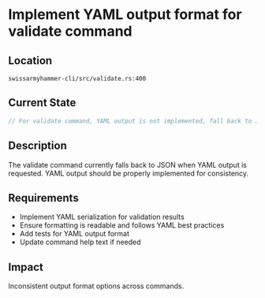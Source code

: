 # Implement YAML output format for validate command

## Location
`swissarmyhammer-cli/src/validate.rs:400`

## Current State
```rust
// For validate command, YAML output is not implemented, fall back to JSON
```

## Description
The validate command currently falls back to JSON when YAML output is requested. YAML output should be properly implemented for consistency.

## Requirements
- Implement YAML serialization for validation results
- Ensure formatting is readable and follows YAML best practices
- Add tests for YAML output format
- Update command help text if needed

## Impact
Inconsistent output format options across commands.